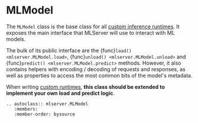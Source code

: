 # MLModel

The `MLModel` class is the base class for all [custom inference
runtimes](../../user-guide/custom).
It exposes the main interface that MLServer will use to interact with ML
models.

The bulk of its public interface are the {func}`load()
<mlserver.MLModel.load>`, {func}`unload() <mlserver.MLModel.unload>` and
{func}`predict() <mlserver.MLModel.predict>` methods.
However, it also contains helpers with encoding / decoding of requests and
responses, as well as properties to access the most common bits of the model's
metadata.

When writing [custom runtimes](../../user-guide/custom), **this class should be
extended to implement your own load and predict logic**.

```{eval-rst}
.. autoclass:: mlserver.MLModel
   :members:
   :member-order: bysource
```

